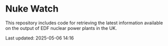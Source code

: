 # Nuke Watch

This repository includes code for retrieving the latest information available on the output of EDF nuclear power plants in the UK.

Last updated: 2025-05-06 14:16